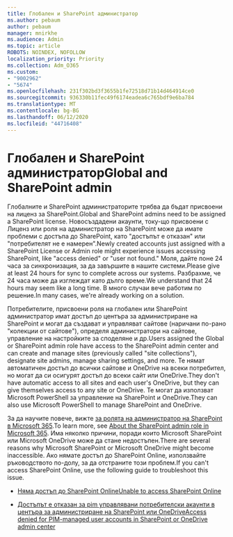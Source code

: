 ```yaml
---
title: Глобален и SharePoint администратор
ms.author: pebaum
author: pebaum
manager: mnirkhe
ms.audience: Admin
ms.topic: article
ROBOTS: NOINDEX, NOFOLLOW
localization_priority: Priority
ms.collection: Adm_O365
ms.custom:
- "9002962"
- "5674"
ms.openlocfilehash: 231f302bd3f3655b1fe72518d71b14d464914ce0
ms.sourcegitcommit: 936330b11fec49f6174eadea6c765bdf9e6ba784
ms.translationtype: MT
ms.contentlocale: bg-BG
ms.lasthandoff: 06/12/2020
ms.locfileid: "44716408"
---
```

# <a name="global-and-sharepoint-admin"></a><span data-ttu-id="61e91-102">Глобален и SharePoint администратор</span><span class="sxs-lookup"><span data-stu-id="61e91-102">Global and SharePoint admin</span></span>

<span data-ttu-id="61e91-103">Глобалните и SharePoint администраторите трябва да бъдат присвоени на лиценз за SharePoint.</span><span class="sxs-lookup"><span data-stu-id="61e91-103">Global and SharePoint admins need to be assigned a SharePoint license.</span></span> <span data-ttu-id="61e91-104">Новосъздадени акаунти, току-що присвоени с Лиценз или роля на администратор на SharePoint може да имате проблеми с достъпа до SharePoint, като "достъпът е отказан" или "потребителят не е намерен".</span><span class="sxs-lookup"><span data-stu-id="61e91-104">Newly created accounts just assigned with a SharePoint License or Admin role might experience issues accessing SharePoint, like "access denied" or "user not found."</span></span> <span data-ttu-id="61e91-105">Моля, дайте поне 24 часа за синхронизация, за да завършите в нашите системи.</span><span class="sxs-lookup"><span data-stu-id="61e91-105">Please give at least 24 hours for sync to complete across our systems.</span></span> <span data-ttu-id="61e91-106">Разбрахме, че 24 часа може да изглеждат като дълго време.</span><span class="sxs-lookup"><span data-stu-id="61e91-106">We understand that 24 hours may seem like a long time.</span></span> <span data-ttu-id="61e91-107">В много случаи вече работим по решение.</span><span class="sxs-lookup"><span data-stu-id="61e91-107">In many cases, we're already working on a solution.</span></span>

<span data-ttu-id="61e91-108">Потребителите, присвоени роля на глобален или SharePoint администратор имат достъп до центъра за администриране на SharePoint и могат да създават и управляват сайтове (наричани по-рано "колекции от сайтове"), определя администратори на сайтове, управление на настройките за споделяне и др.</span><span class="sxs-lookup"><span data-stu-id="61e91-108">Users assigned the Global or SharePoint admin role have access to the SharePoint admin center and can create and manage sites (previously called "site collections"), designate site admins, manage sharing settings, and more.</span></span> <span data-ttu-id="61e91-109">Те нямат автоматичен достъп до всички сайтове и OneDrive на всеки потребител, но могат да си осигурят достъп до всеки сайт или OneDrive.</span><span class="sxs-lookup"><span data-stu-id="61e91-109">They don't have automatic access to all sites and each user's OneDrive, but they can give themselves access to any site or OneDrive.</span></span> <span data-ttu-id="61e91-110">Те могат да използват Microsoft PowerShell за управление на SharePoint и OneDrive.</span><span class="sxs-lookup"><span data-stu-id="61e91-110">They can also use Microsoft PowerShell to manage SharePoint and OneDrive.</span></span>

<span data-ttu-id="61e91-111">За да научите повече, вижте [за ролята на администратор на SharePoint в Microsoft 365](https://docs.microsoft.com/sharepoint/sharepoint-admin-role).</span><span class="sxs-lookup"><span data-stu-id="61e91-111">To learn more, see [About the SharePoint admin role in Microsoft 365](https://docs.microsoft.com/sharepoint/sharepoint-admin-role).</span></span>
<span data-ttu-id="61e91-112">Има няколко причини, поради които Microsoft SharePoint или Microsoft OneDrive може да стане недостъпен.</span><span class="sxs-lookup"><span data-stu-id="61e91-112">There are several reasons why Microsoft SharePoint or Microsoft OneDrive might become inaccessible.</span></span> <span data-ttu-id="61e91-113">Ако нямате достъп до SharePoint Online, използвайте ръководството по-долу, за да отстраните този проблем.</span><span class="sxs-lookup"><span data-stu-id="61e91-113">If you can't access SharePoint Online, use the following guide to troubleshoot this issue.</span></span>

- [<span data-ttu-id="61e91-114">Няма достъп до SharePoint Online</span><span class="sxs-lookup"><span data-stu-id="61e91-114">Unable to access SharePoint Online</span></span>](https://docs.microsoft.com/sharepoint/troubleshoot/sharing-and-permissions/sharepoint-online-inaccessible)

- [<span data-ttu-id="61e91-115">Достъпът е отказан за pim управлявани потребителски акаунти в центъра за администриране на SharePoint или OneDrive</span><span class="sxs-lookup"><span data-stu-id="61e91-115">Access denied for PIM-managed user accounts in SharePoint or OneDrive admin center</span></span>](https://docs.microsoft.com/sharepoint/troubleshoot/administration/access-denied-to-pim-user-accounts)